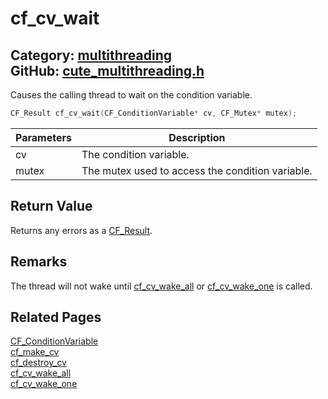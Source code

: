 [](../header.md ':include')

# cf_cv_wait

Category: [multithreading](https://github.com/RandyGaul/cute_framework/blob/master/docs/api_reference?id=multithreading)  
GitHub: [cute_multithreading.h](https://github.com/RandyGaul/cute_framework/blob/master/include/cute_multithreading.h)  
---

Causes the calling thread to wait on the condition variable.

```cpp
CF_Result cf_cv_wait(CF_ConditionVariable* cv, CF_Mutex* mutex);
```

Parameters | Description
--- | ---
cv | The condition variable.
mutex | The mutex used to access the condition variable.

## Return Value

Returns any errors as a [CF_Result](https://github.com/RandyGaul/cute_framework/blob/master/docs/utility/cf_result.md).

## Remarks

The thread will not wake until [cf_cv_wake_all](https://github.com/RandyGaul/cute_framework/blob/master/docs/multithreading/cf_cv_wake_all.md) or [cf_cv_wake_one](https://github.com/RandyGaul/cute_framework/blob/master/docs/multithreading/cf_cv_wake_one.md) is called.

## Related Pages

[CF_ConditionVariable](https://github.com/RandyGaul/cute_framework/blob/master/docs/multithreading/cf_conditionvariable.md)  
[cf_make_cv](https://github.com/RandyGaul/cute_framework/blob/master/docs/multithreading/cf_make_cv.md)  
[cf_destroy_cv](https://github.com/RandyGaul/cute_framework/blob/master/docs/multithreading/cf_destroy_cv.md)  
[cf_cv_wake_all](https://github.com/RandyGaul/cute_framework/blob/master/docs/multithreading/cf_cv_wake_all.md)  
[cf_cv_wake_one](https://github.com/RandyGaul/cute_framework/blob/master/docs/multithreading/cf_cv_wake_one.md)  
